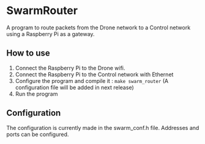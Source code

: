 # SwarmRouter

A program to route packets from the Drone network to a Control network using a Raspberry Pi as a gateway.


## How to use

1. Connect the Raspberry Pi to the Drone wifi.
2. Connect the Raspberry Pi to the Control network with Ethernet
3. Configure the program and compile it : `make swarm_router`
    (A configuration file will be added in next release)
4. Run the program

## Configuration

The configuration is currently made in the swarm_conf.h file.
Addresses and ports can be configured.